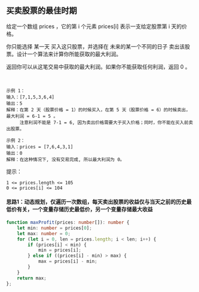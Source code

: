 ## 买卖股票的最佳时期

给定一个数组 prices ，它的第 i 个元素 prices[i] 表示一支给定股票第 i 天的价格。

你只能选择 某一天 买入这只股票，并选择在 未来的某一个不同的日子 卖出该股票。设计一个算法来计算你所能获取的最大利润。

返回你可以从这笔交易中获取的最大利润。如果你不能获取任何利润，返回 0 。

 


```
示例 1：
输入：[7,1,5,3,6,4]
输出：5
解释：在第 2 天（股票价格 = 1）的时候买入，在第 5 天（股票价格 = 6）的时候卖出，最大利润 = 6-1 = 5 。
     注意利润不能是 7-1 = 6, 因为卖出价格需要大于买入价格；同时，你不能在买入前卖出股票。

示例 2：
输入：prices = [7,6,4,3,1]
输出：0
解释：在这种情况下, 没有交易完成, 所以最大利润为 0。
```

提示：
```
1 <= prices.length <= 105
0 <= prices[i] <= 104
```

#### 思路1：动态规划，仅遍历一次数组，每天卖出股票的收益仅与当天之前的历史最低价有关，一个变量存储历史最低价，另一个变量存储最大收益

```typescript
function maxProfit(prices: number[]): number {
    let min: number = prices[0];
    let max: number = 0;
    for (let i = 0, len = prices.length; i < len; i++) {
        if (prices[i] < min) {
            min = prices[i];
        } else if ((prices[i] - min) > max) {
            max = prices[i] - min;
        }
    }
    return max;
};
```

